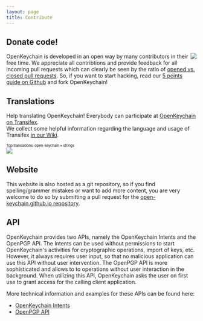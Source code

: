 ```yaml
---
layout: page
title: Contribute
---
```


##  Donate code!

<img style="float: right" src="{{ site.url }}/public/images/github.png" />

OpenKeychain is developed in an open way by many contributors in their free time.
We appreciate all contribtions and provide feedback for all incoming pull requests which can clearly be seen by the ratio of [opened vs. closed pull requests](https://github.com/open-keychain/open-keychain/pulls).
So, if you want to start hacking, read our [5 points guide on Github](https://github.com/open-keychain/open-keychain#how-to-help-the-project) and fork OpenKeychain!

## Translations

Help translating OpenKeychain! Everybody can participate at [OpenKeychain on Transifex](http://www.transifex.com/projects/p/open-keychain/).  
We collect some helpful information regarding the language and usage of Transifex [in our Wiki](https://github.com/open-keychain/open-keychain/wiki/Language-Conventions).

<a target="_blank" style="text-decoration:none; color:black; font-size:66%" href="https://www.transifex.com/projects/p/open-keychain/resource/strings/" 
title="See more information on Transifex.com">Top translations: open-keychain » strings</a><br/>
<img border="0" src="https://www.transifex.com/projects/p/open-keychain/resource/strings/chart/image_png"/>

## Website

This website is also hosted as a git repository, so if you find spelling/grammer mistakes or want to add more content, you are very welcome to do so by submitting a pull request for the [open-keychain.github.io repository](https://github.com/open-keychain/open-keychain.github.io).

## API

OpenKeychain provides two APIs, namely the OpenKeychain Intents and the OpenPGP API. The Intents can be used without permissions to start OpenKeychain's activities for cryptographic operations, import of keys, etc. However, it always requires user input, so that no malicious application can use this API without user intervention.
The OpenPGP API is more sophisticated and allows to to operations without user interaction in the background. When utilizing this API, OpenKeychain asks the user on first use to grant access for the calling client application.

More technical information and examples for these APIs can be found here:

  * [OpenKeychain Intents](https://github.com/open-keychain/openkeychain-intents)
  * [OpenPGP API](https://github.com/open-keychain/openpgp-api)
